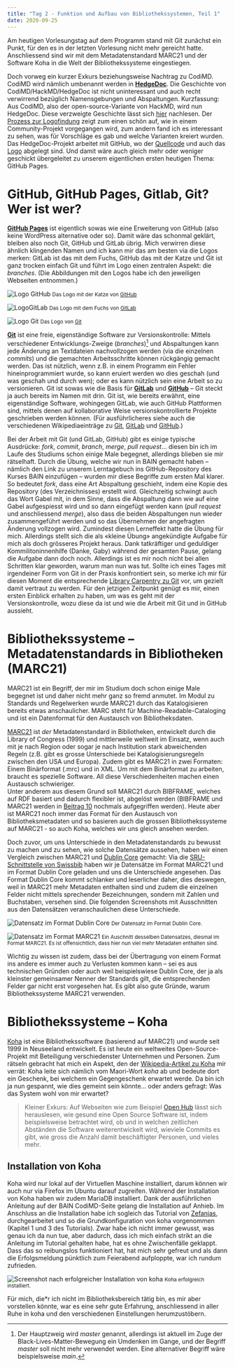 ```yaml
---
title: "Tag 2 - Funktion und Aufbau von Bibliothekssystemen, Teil 1"
date: 2020-09-25
---
```


Am heutigen Vorlesungstag auf dem Programm stand mit Git zunächst ein Punkt, für den es in der letzten Vorlesung nicht mehr gereicht hatte. Anschliessend sind wir mit dem Metadatenstandard MARC21 und der Software Koha in die Welt der Bibliothekssysteme eingestiegen.

Doch vorweg ein kurzer Exkurs beziehungsweise Nachtrag zu CodiMD. CodiMD wird nämlich umbenannt werden in [**HedgeDoc**](https://hedgedoc.org/). Die Geschichte von CodiMD/HackMD/HedgeDoc ist nicht uninteressant und auch recht verwirrend bezüglich Namensgebungen und Abspaltungen. Kurzfassung: Aus CodiMD, also der open-source-Variante von HackMD, wird nun HedgeDoc. Diese verzweigte Geschichte lässt sich [hier](https://hedgedoc.org/history/) nachlesen. Der [Prozess zur Logofindung](https://community.hedgedoc.org/t/time-to-find-the-hedgedoc-logo/171) zeigt zum einen schön auf, wie in einem Community-Projekt vorgegangen wird, zum andern fand ich es interessant zu sehen, was für Vorschläge es gab und welche Varianten kreiert wurden. Das HedgeDoc-Projekt arbeitet mit GitHub, wo der [Quellcode](https://github.com/hedgedoc/hedgedoc) und auch das [Logo](https://github.com/hedgedoc/hedgedoc-logo) abgelegt sind. Und damit wäre auch gleich mehr oder weniger geschickt übergeleitet zu unserem eigentlichen ersten heutigen Thema: GitHub Pages.


# GitHub, GitHub Pages, Gitlab, Git? Wer ist wer?

[**GitHub Pages**](https://pages.github.com/) ist eigentlich sowas wie eine Erweiterung von GitHub (also keine WordPress alternative oder so). Damit wäre das schonmal geklärt, bleiben also noch Git, GitHub und GitLab übrig. Mich verwirren diese ähnlich klingenden Namen und ich kann mir das am besten via die Logos merken: GitLab ist das mit dem Fuchs, GitHub das mit der Katze und Git ist ganz trocken einfach Git und führt im Logo einen zentralen Aspekt: die *branches*. (Die Abbildungen mit den Logos habe ich den jeweiligen Webseiten entnommen.)

![Logo GitHub](https://pad.gwdg.de/uploads/upload_0d99535d663104ce7848a05c08637f64.png)
<small>Das Logo mit der Katze von [GitHub](https://github.com/)</small>

![LogoGitLab](https://pad.gwdg.de/uploads/upload_941fff979cbf93e45e3fcdad70d4b1d9.png)
<small>Das Logo mit dem Fuchs von [GitLab](https://about.gitlab.com/)</small>

![Logo Git](https://pad.gwdg.de/uploads/upload_73d49c04ae4102dda659ae0124f7821c.png)
<small>Das Logo von [Git](https://git-scm.com/)</small>


[**Git**](https://git-scm.com/) ist eine freie, eigenständige Software zur Versionskontrolle: Mittels verschiedener Entwicklungs-Zweige (*branches*)[^1] und Abspaltungen kann jede Änderung an Textdateien nachvollzogen werden (via die einzelnen *commits*) und die gemachten Arbeitsschritte können rückgängig gemacht werden. Das ist nützlich, wenn z.B. in einem Programm ein Fehler hineinprogrammiert wurde, so kann eruiert werden wo dies geschah (und was geschah und durch wen); oder es kann nützlich sein eine Arbeit so zu versionieren. Git ist sowas wie die Basis für [**GitLab**](https://about.gitlab.com/) und [**GitHub**](https://github.com/) – Git steckt ja auch bereits im Namen mit drin. Git ist, wie bereits erwähnt, eine eigenständige Software, wohingegen GitLab, wie auch GitHub Plattformen sind, mittels denen auf kollaborative Weise versionskontrollierte Projekte geschrieben werden können. (Für ausführlicheres siehe auch die verschiedenen Wikipediaeinträge zu [Git](https://de.wikipedia.org/wiki/Git), [GitLab](https://de.wikipedia.org/wiki/GitLab) und [GitHub](https://en.wikipedia.org/wiki/GitHub).)

Bei der Arbeit mit Git (und GitLab, GitHub) gibt es einige typische Ausdrücke: *fork*, *commit*, *branch*, *merge*, *pull request*… diesen bin ich im Laufe des Studiums schon einige Male begegnet, allerdings blieben sie mir rätselhaft. Durch die Übung, welche wir nun in BAIN gemacht haben – nämlich den Link zu unserem Lerntagebuch ins GitHub-Repository des Kurses BAIN einzufügen – wurden mir diese Begriffe zum ersten Mal klarer. So bedeutet *fork*, dass eine Art Abspaltung geschieht, indem eine Kopie des Repository (des Verzeichnisses) erstellt wird. Gleichzeitig schwingt auch das Wort Gabel mit, in dem Sinne, dass die Abspaltung dann wie auf eine Gabel aufgespiesst wird und so dann eingefügt werden kann (*pull request* und anschliessend *merge*), also dass die beiden Abspaltungen nun wieder zusammengeführt werden und so das Übernehmen der angefragten Änderung vollzogen wird. Zumindest diesen Lerneffekt hatte die Übung für mich. Allerdings stellt sich die als «kleine Übung» angekündigte Aufgabe für mich als doch grösseres Projekt heraus. Dank tatkräftiger und geduldiger Kommilitoninnenhilfe (Danke, Gaby) während der gesamten Pause, gelang die Aufgabe dann doch noch. Allerdings ist es mir noch nicht bei allen Schritten klar geworden, warum man nun was tut. Sollte ich eines Tages mit irgendeiner Form von Git in der Praxis konfrontiert sein, so merke ich mir für diesen Moment die entsprechende [Library Carpentry zu Git](https://librarycarpentry.org/lc-git/) vor, um gezielt damit vertraut zu werden. Für den jetzigen Zeitpunkt genügt es mir, einen ersten Einblick erhalten zu haben, um was es geht mit der Versionskontrolle, wozu diese da ist und wie die Arbeit mit Git und in GitHub aussieht.

[^1]: Der Hauptzweig wird *master* genannt, allerdings ist aktuell im Zuge der Black-Lives-Matter-Bewegung ein Umdenken im Gange, und der Begriff *master* soll nicht mehr verwendet werden. Eine alternativer Begriff wäre beispielsweise *main*.


# Bibliothekssysteme – Metadatenstandards in Bibliotheken (MARC21)
MARC21 ist ein Begriff, der mir im Studium doch schon einige Male begegnet ist und daher nicht mehr ganz so fremd anmutet. Im Modul zu Standards und Regelwerken wurde MARC21 durch das Katalogisieren bereits etwas anschaulicher. MARC steht für Machine-Readable-Cataloging und ist ein Datenformat für den Austausch von Bibliotheksdaten.

[MARC21](https://www.loc.gov/marc/bibliographic/) ist *der* Metadatenstandard in Bibliotheken, entwickelt durch die Library of Congress (1999) und mittlerweile weltweit im Einsatz, wenn auch mit je nach Region oder sogar je nach Institution stark abweichenden Regeln (z.B. gibt es grosse Unterschiede bei Katalogisierungsregeln zwischen den USA und Europa). Zudem gibt es MARC21 in zwei Formaten: Einem Binärformat (.mrc) und in XML. Um mit dem Binärformat zu arbeiten, braucht es spezielle Software. All diese Verschiedenheiten machen einen Austausch schwieriger.  
Unter anderem aus diesem Grund soll MARC21 durch BIBFRAME, welches auf RDF basiert und dadurch flexibler ist, abgelöst werden (BIBFRAME und MARC21 werden in [Beitrag 10](https://thanjoan.github.io/lerntagebuch_bain/2020/12/18/tag-10.html) nochmals aufgegriffen werden). Heute aber ist MARC21 noch immer das Format für den Austausch von Bibliotheksmetadaten und so basieren auch die grossen Bibliothekssysteme auf MARC21 - so auch Koha, welches wir uns gleich ansehen werden.

Doch zuvor, um uns Unterschiede in den Metadatenstandards zu bewusst zu machen und zu sehen, wie solche Datensätze aussehen, haben wir einen Vergleich zwischen MARC21 und [Dublin Core](http://dublincore.org/) gemacht: Via die [SRU-Schnittstelle von Swissbib](https://sru.swissbib.ch/sru/form) haben wir je Datensätze im Format MARC21 und im Format Dublin Core geladen und uns die Unterschiede angesehen. Das Format Dublin Core kommt schlanker und leserlicher daher, dies deswegen, weil in MARC21 mehr Metadaten enthalten sind und zudem die einzelnen Felder nicht mittels sprechender Bezeichnungen, sondern mit Zahlen und Buchstaben, versehen sind. Die folgenden Screenshots mit Ausschnitten aus den Datensätzen veranschaulichen diese Unterschiede.

![Datensatz im Format Dublin Core](https://pad.gwdg.de/uploads/upload_fe4ad294c0ea10aa2109f87b5f0e8219.png)
<small>Der Datensatz im Format Dublin Core.</small>


![Datensatz im Format MARC21](https://pad.gwdg.de/uploads/upload_1513bb3fb1512bffeda82db3c2528d44.png)
<small>Ein Auschnitt desselben Datensatzes, diesmal im Format MARC21. Es ist offensichtlich, dass hier nun viel mehr Metadaten enthalten sind.</small>


Wichtig zu wissen ist zudem, dass bei der Übertragung von einem Format ins andere es immer auch zu Verlusten kommen kann – sei es aus technischen Gründen oder auch weil beispielswiese Dublin Core, der ja als kleinster gemeinsamer Nenner der Standards gilt, die entsprechenden Felder gar nicht erst vorgesehen hat. Es gibt also gute Gründe, warum Bibliothekssysteme MARC21 verwenden.


# Bibliothekssysteme – Koha
[Koha](https://koha-community.org/) ist eine Bibliothekssoftware (basierend auf MARC21) und wurde seit 1999 in Neuseeland entwickelt. Es ist heute ein weltweites Open-Source-Projekt mit Beteiligung verschiedenster Unternehmen und Personen. Zum rätseln gebracht hat mich ein Aspekt, den der [Wikipedia-Artikel zu Koha](https://de.wikipedia.org/wiki/Koha_(Bibliothekssoftware)) mir verrät: Koha leite sich nämlich vom Maori-Wort *koha* ab und bedeute dort ein Geschenk, bei welchem ein Gegengeschenk erwartet werde. Da bin ich ja nun gespannt, wie dies gemeint sein könnte… oder anders gefragt: Was das System wohl von mir erwartet?

> Kleiner Exkurs: Auf Webseiten wie zum Beispiel [Open Hub](https://www.openhub.net/) lässt sich herauslesen, wie gesund eine Open Source Software ist, indem beispielsweise betrachtet wird, ob und in welchen zeitlichen Abständen die Software weiterentwickelt wird, wieviele Commits es gibt, wie gross die Anzahl damit beschäftigter Personen, und vieles mehr.

## Installation von Koha
Koha wird nur lokal auf der Virtuellen Maschine installiert, darum können wir auch nur via Firefox im Ubuntu darauf zugreifen. Während der Installation von Koha haben wir zudem MariaDB installiert. Dank der ausführlichen Anleitung auf der BAIN CodiMD-Seite gelang die Installation auf Anhieb. Im Anschluss an die Installation habe ich sogleich das Tutorial von [Zefanjas](https://zefanjas.de/wie-man-koha-installiert-und-fuer-schulen-einrichtet-teil-1/), durchgearbeitet und so die Grundkonfiguration von koha vorgenommen (Kapitel 1 und 3 des Tutorials). Zwar habe ich nicht immer gewusst, was genau ich da nun tue, aber dadurch, dass ich mich einfach strikt an die Anleitung im Tutorial gehalten habe, hat es ohne Zwischenfälle geklappt. Dass das so reibungslos funktioniert hat, hat mich sehr gefreut und als dann die Erfolgsmeldung pünktlich zum Feierabend aufploppte, war ich rundum zufrieden.

![Screenshot nach erfolgreicher Installation von koha](https://pad.gwdg.de/uploads/upload_22b59ffce2c8ce6437801677df7fe179.png)
<small>Koha erfolgreich installiert.</small>

Für mich, die\*r ich nicht im Bibliotheksbereich tätig bin, es mir aber vorstellen könnte, war es eine sehr gute Erfahrung, anschliessend in aller Ruhe in koha und den verschiedenen Einstellungen herumzustöbern.



